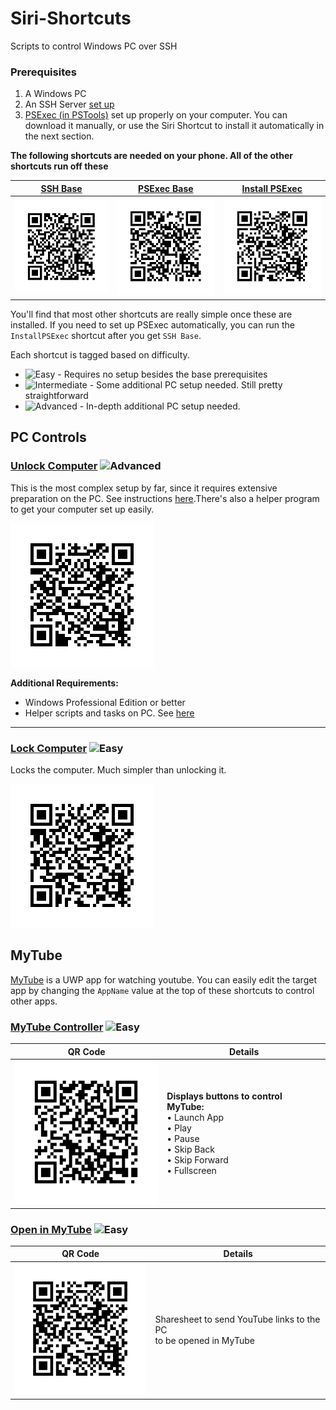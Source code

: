 # Siri-Shortcuts
Scripts to control Windows PC over SSH

### Prerequisites
1. A Windows PC 
2. An SSH Server [set up](https://winaero.com/blog/enable-openssh-server-windows-10/)
3. [PSExec (in PSTools)](https://docs.microsoft.com/en-us/sysinternals/downloads/psexec) set up properly on your computer. You can download it manually, or use the Siri Shortcut to install it automatically in the next section. 

**The following shortcuts are needed on your phone. All of the other shortcuts run off these**

[SSH Base](https://www.icloud.com/shortcuts/21d139d065b9464a8f6aa3764a02157b)|[PSExec Base](https://www.icloud.com/shortcuts/1ed83e774dcc478989f85c5f6431dcf2)| [Install PSExec](https://www.icloud.com/shortcuts/9b29eb30534f4874ba53cd46a88d6eff)|
| ------------- | ------------- | ------------- |
|![Image](UnlockPC/QR/QR_SSHMain.png)|![Image](QR/QR_PSExecBase.png)|![Image](QR/QR_InstallPSExec.png)|

You'll find that most other shortcuts are really simple once these are installed. 
If you need to set up PSExec automatically, you can run the `InstallPSExec` shortcut after you get `SSH Base`.

Each shortcut is tagged based on difficulty.
* ![Easy](https://img.shields.io/badge/-Easy-brightgreen.svg)  - Requires no setup besides the base prerequisites
* ![Intermediate](https://img.shields.io/badge/-Intermediate-blue.svg) - Some additional PC setup needed. Still pretty straightforward
* ![Advanced](https://img.shields.io/badge/-Advanced-red.svg) - In-depth additional PC setup needed. 


## PC Controls

### [Unlock Computer](https://www.icloud.com/shortcuts/4da94fefa30b46aeb561a683afa3221e) ![Advanced](https://img.shields.io/badge/-Advanced-red.svg)
This is the most complex setup by far, since it requires extensive preparation on the PC. See instructions [here](UnlockPC/readme.md).There's also a helper program to get your computer set up easily.

![Image](UnlockPC/QR/QR_SSHUnlock.png)

**Additional Requirements:**
* Windows Professional Edition or better
* Helper scripts and tasks on PC. See [here](UnlockPC/readme.md)
____

### [Lock Computer](https://www.icloud.com/shortcuts/2405b1deb41f4ca1ae4b54c9aab84563) ![Easy](https://img.shields.io/badge/-Easy-brightgreen.svg)
Locks the computer. Much simpler than unlocking it.

![Image](QR/QR_LockPC.png)

## MyTube
[MyTube](https://www.microsoft.com/en-us/p/mytube/9wzdncrcwf3l) is a UWP app for watching youtube. 
You can easily edit the target app by changing the `AppName` value at the top of these shortcuts to control other apps. 
### [MyTube Controller](https://www.icloud.com/shortcuts/9837aec385e443f2a0881791bbbb94e2) ![Easy](https://img.shields.io/badge/-Easy-brightgreen.svg)
|QR Code | Details|
| ---- |---- |
|![Image](QR/QR_MyTubeController.png)|**Displays buttons to control MyTube:**</br>  • Launch App</br>  • Play</br>  • Pause</br>  • Skip Back</br>  • Skip Forward</br>  • Fullscreen|

### [Open in MyTube](https://www.icloud.com/shortcuts/2b15ba96a0a1485ea60d2914b323f0b8) ![Easy](https://img.shields.io/badge/-Easy-brightgreen.svg)
|QR Code | Details|
| ---- |---- |
|![Image](QR/QR_MyTubeSend.png)|Sharesheet to send YouTube links to the PC</br>to be opened in MyTube|

